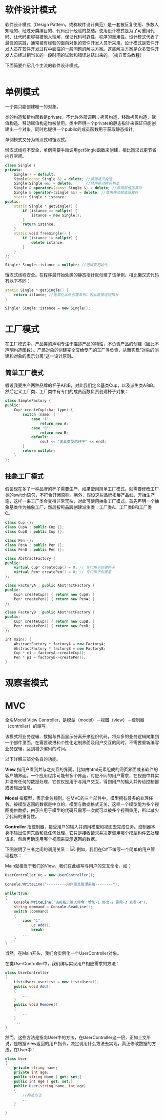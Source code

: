# 软件设计模式
软件设计模式（Design Pattern，或称软件设计典范）是一套被反复使用、多数人知晓的、经过分类编目的、代码设计经验的总结。使用设计模式是为了可重用代码、让代码更容易被他人理解、保证代码可靠性、程序的重用性。设计模式代表了最佳的实践，通常被有经验的面向对象的软件开发人员所采用。设计模式是软件开发人员在软件开发过程中面临的一般问题的解决方案。这些解决方案是众多软件开发人员经过相当长的一段时间的试验和错误总结出来的。（摘自菜鸟教程）

下面简要介绍几个主流的软件设计模式。
<br/><br/>

# 单例模式
一个类只能创建唯一的对象。

类的构造和析构函数是private，不允许外部调用；拷贝构造、移动拷贝构造、赋值构造、移动赋值构造均被禁用。类中声明一个private的静态指针来保证只能创建出一个对象，同时也提供一个public的成员函数用于获取静态指针。

单例模式又分为懒汉式和饿汉式。

懒汉式线程不安全，单例需要手动调用getSingle函数来创建，相比饿汉式更节省内存空间。
```cpp
class Single {
private:
    Single() = default;
    Single(const Single &) = delete; //禁用拷贝构造
    Single(Single &&) = delete;      //禁用移动拷贝构造
    Single & operator=(const Single &) = delete; //禁用赋值运算符
    Single & operator=(Single &&) = delete; //禁用移动赋值运算符
    static Single * istance;
public:
    static Single * getSingle() {
        if (istance == nullptr) {
            istance = new Single();
        }
        return istance;
    }
    static void freeSingle() {
        if (istance != nullptr) {
            delete istance;
        }
    }
};

Single* Single::istance = nullptr; //记得要初始化
```
饿汉式线程安全。在程序最开始处类的静态指针就创建了该单例。相比懒汉式代码有以下不同：
```cpp
static Single * getSingle() {
    return istance; //无需在此处创建单例，因此直接返回指针
}

Single* Single::istance = new Single(); 
```

# 工厂模式
在工厂模式中，产品类的声明专注于描述产品的特性，不负责产品的创建（因此不声明构造函数）。产品对象的创建完全交给专门的工厂类负责，从而实现“对象的创建和对象的表示分离”这一设计原则。

## 简单工厂模式
假设我要生产两种品牌的杯子A和B，对此我们定义基类Cup，以及派生类A和B。然后定义工厂类，工厂类中有专门的成员函数负责创建杯子对象：
```cpp
class SimpleFactory {
public:
    Cup* createCup(char type) {
        switch (name) {
            case 'A':
                return new A;
            case 'B':
                return new B;
            default:
                cout << "无此类型的杯子" << endl;
        }
        return nullptr;
    }
};
```
## 抽象工厂模式
假设现在多了一种品牌的杯子需要生产，如果使用简单工厂模式，就需要修改工厂类的switch语句，不符合开闭原则。另外，假设这些品牌拓展产品线，开始生产笔，这样一来工厂类会变得非常冗杂，对此可使用抽象工厂模式。首先声明一个抽象基类作为抽象工厂，然后按照品牌创建派生类：工厂类A、工厂类B和工厂类C。
```cpp
class Cup {};
class CupA : public Cup {};
class CupB : public Cup {};

class Pen {};
class PenA : public Pen {};
class PenB : public Pen {};

class AbstractFactory {
public:
    virtual Cup* createCup() = 0; // 专门用于创建杯子
    virtual Pen* createPen() = 0; // 专门用于创建笔
};

class FactoryA : public AbstractFactory {
public:
    Cup* createCup() { return new CupA; }
    Pen* createPen() { return new PenA; }
};

class FactoryB : public AbstractFactory {
public:
    Cup* createCup() { return new CupB; }
    Pen* createPen() { return new PenB; }
};

int main() {
    AbstractFactory * factoryA = new FactoryA;
    AbstractFactory * factoryB = new FactoryB;
    Cup * c1 = factoryA->createCup();
    Pen * p1 = factoryB->createPen();
}
```

# 观察者模式

# MVC
全名Model View Controller，是模型（model）－视图（view）－控制器（controller）的缩写。

该模式将业务逻辑、数据与界面显示分离开来组织代码，将众多的业务逻辑聚集到一个部件里面，在需要改进和个性化定制界面及用户交互的同时，不需要重新编写业务逻辑，达到减少编码的时间。

以下详解三部分各自的功能。

**View** 指用户看到并与之交互的界面。比如由html元素组成的网页界面或者软件的客户端界面。一个应用程序可能有多个界面，对应不同的用户需求，在视图中其实并没有任何的数据处理，它仅仅是用于与用户交互，得到用户的输入并传给控制器或者输出信息。

**Model** 指模型，表示业务规则。在MVC的三个部件中，模型拥有最多的处理任务。被模型返回的数据是中立的，模型与数据格式无关，这样一个模型能为多个视图提供数据，由于应用于模型的代码只需写一次就可以被多个视图重用，所以减少了代码的重复性。

**Controller** 指控制器，接受用户的输入并调用模型和视图去完成任务。控制器本身不输出任何东西和做任何处理。它只是接收请求并决定调用哪个模型构件去处理请求，然后再确定用哪个视图来显示返回的数据。

下图说明了三者之间的调用关系：
![](软件设计模式：以C++为例_1.png)
例如，我们在C#下编写一个简单的用户管理程序：

Main就相当于我们的View，我们在此编写与用户的交互命令，如：
```c#
UserController uc = new UserController();
 
Console.WriteLine("---------用户信息管理系统--------");
 
while(true)
{
    Console.WriteLine("请按指示输入命令：增加-1 修改-2 删除-3 查看-4");
    string command = Console.ReadLine();
    switch (command)
    {
        case "1":
            uc.Add();
            break;
        ...
    }
}
```
当然，在Main开头，我们会实例化一个UserController对象。

在类UserController中，我们编写实现用户相应需求的方法：
```c#
class UserController
{
    List<User> userList = new List<User>();
    public void Add()
    {
        ... 
    }
    public void Remove()
    {
        ... 
    }    
    ...
}
```
然而，这些方法是指向User中的方法，在UserController这一层，正如上文所说，是根据View返回的用户指令，决定调用什么方法去实现，真正修改数据的方法，在User中：
```c#
class User
{
    private string name;
    private int age;
    public string Name { get; set;}
    public int Age { get; set;}
    public User(string name, int age)
    {
        //构造方法
        ...
    }

}
```
<br/><br/>
